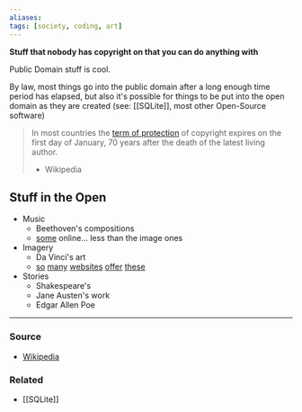```yaml
---
aliases: 
tags: [society, coding, art]
---
```

**Stuff that nobody has copyright on that you can do anything with**

Public Domain stuff is cool. 

By law, most things go into the public domain after a long enough time period has elapsed, but also it's possible for things to be put into the open domain as they are created (see: [[SQLite]], most other Open-Source software)

> In most countries the [term of protection](https://en.m.wikipedia.org/wiki/List_of_countries%27_copyright_lengths "List of countries' copyright lengths") of copyright expires on the first day of January, 70 years after the death of the latest living author.
> - Wikipedia

## Stuff in the Open
- Music
	- Beethoven's compositions
	- [some](https://freepd.com/scoring.php) online... less than the image ones
- Imagery
	- Da Vinci's art
	- [so](https://unsplash.com/images/stock/public-domain) [many](https://www.pexels.com/public-domain-images/) [websites](https://www.loc.gov/free-to-use/) [offer](https://www.publicdomainpictures.net/en/) [these](https://pixnio.com)
- Stories
	- Shakespeare's
	- Jane Austen's work
	- Edgar Allen Poe

---
### Source
- [Wikipedia](https://en.wikipedia.org/wiki/Public_domain)

### Related
- [[SQLite]]
 